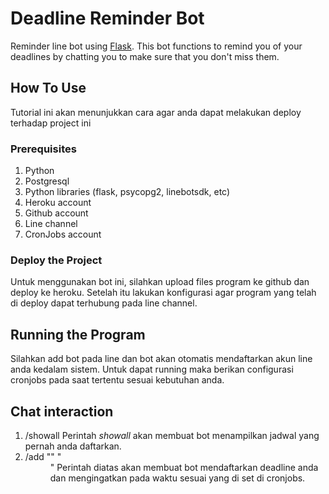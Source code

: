 # Deadline Reminder Bot

Reminder line bot using [Flask](http://flask.pocoo.org/). This bot functions to remind you of your deadlines by chatting you to make sure that you don't miss them.

## How To Use

Tutorial ini akan menunjukkan cara agar anda dapat melakukan deploy terhadap project ini

### Prerequisites

1. Python
2. Postgresql
3. Python libraries (flask, psycopg2, linebotsdk, etc)
4. Heroku account
5. Github account
6. Line channel
7. CronJobs account

### Deploy the Project

Untuk menggunakan bot ini, silahkan upload files program ke github  dan deploy ke heroku. Setelah itu lakukan konfigurasi agar program yang  telah di deploy dapat terhubung pada line channel.

## 

## Running the Program

Silahkan add bot pada line dan bot akan otomatis mendaftarkan akun line anda kedalam sistem. Untuk dapat running maka berikan configurasi cronjobs pada saat tertentu sesuai kebutuhan anda.



## Chat interaction

1. /showall
   Perintah *showall* akan membuat bot menampilkan jadwal yang pernah anda daftarkan.
2. /add "<deskripsi deadline>" "<dd mm yyyy hh:mm>"
   Perintah diatas akan membuat bot mendaftarkan deadline anda dan mengingatkan pada waktu sesuai yang di set di cronjobs.